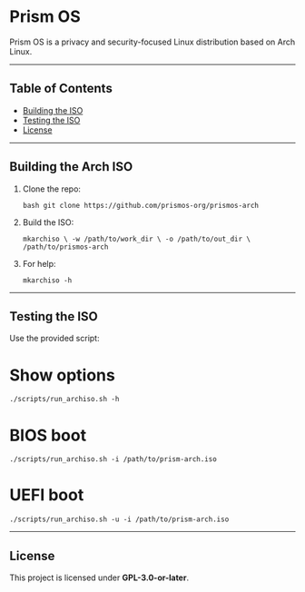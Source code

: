 # Prism OS

Prism OS is a privacy and security-focused Linux distribution based on Arch Linux.  

---

## Table of Contents

- [Building the ISO](#building-the-arch-iso)  
- [Testing the ISO](#testing-the-iso)  
- [License](#license)  

---

## Building the Arch ISO

1. Clone the repo:

   `bash
   git clone https://github.com/prismos-org/prismos-arch
   `

2. Build the ISO:

   `
   mkarchiso \
     -w /path/to/work_dir \
     -o /path/to/out_dir \
     /path/to/prismos-arch
   `

3. For help:

   `
   mkarchiso -h
   `

---

## Testing the ISO

Use the provided script:

# Show options
`
./scripts/run_archiso.sh -h
`
# BIOS boot
`
./scripts/run_archiso.sh -i /path/to/prism-arch.iso
`
# UEFI boot
`
./scripts/run_archiso.sh -u -i /path/to/prism-arch.iso
`

---

## License

This project is licensed under **GPL-3.0-or-later**. 
